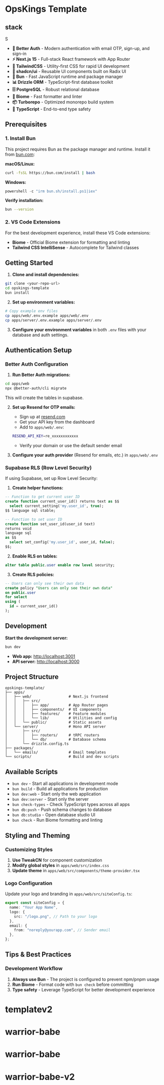 # OpsKings Template

## stack

S

- **🔐 Better Auth** - Modern authentication with email OTP, sign-up, and sign-in
- **⚡ Next.js 15** - Full-stack React framework with App Router
- **🎨 TailwindCSS** - Utility-first CSS for rapid UI development
- **🧩 shadcn/ui** - Reusable UI components built on Radix UI
- **🚀 Bun** - Fast JavaScript runtime and package manager
- **📊 Drizzle ORM** - TypeScript-first database toolkit
- **🗄️ PostgreSQL** - Robust relational database
- **🔧 Biome** - Fast formatter and linter
- **📦 Turborepo** - Optimized monorepo build system
- **🎯 TypeScript** - End-to-end type safety

## Prerequisites

### 1. Install Bun

This project requires Bun as the package manager and runtime. Install it from [bun.com](https://bun.com/docs/installation):

**macOS/Linux:**

```bash
curl -fsSL https://bun.com/install | bash
```

**Windows:**

```powershell
powershell -c "irm bun.sh/install.ps1|iex"
```

**Verify installation:**

```bash
bun --version
```

### 2. VS Code Extensions

For the best development experience, install these VS Code extensions:

- **Biome** - Official Biome extension for formatting and linting
- **Tailwind CSS IntelliSense** - Autocomplete for Tailwind classes

## Getting Started

1. **Clone and install dependencies:**

```bash
git clone <your-repo-url>
cd opskings-template
bun install
```

2. **Set up environment variables:**

```bash
# Copy example env files
cp apps/web/.env.example apps/web/.env
cp apps/server/.env.example apps/server/.env
```

3. **Configure your environment variables** in both `.env` files with your database and auth settings.

## Authentication Setup

### Better Auth Configuration

1. **Run Better Auth migrations:**

```bash
cd apps/web
npx @better-auth/cli migrate
```

This will create the tables in supabase.

2. **Set up Resend for OTP emails:**

   - Sign up at [resend.com](https://resend.com)
   - Get your API key from the dashboard
   - Add to `apps/web/.env`:

   ```bash
   RESEND_API_KEY=re_xxxxxxxxxxxx
   ```

   - Verify your domain or use the default sender email

3. **Configure your auth provider** (Resend for emails, etc.) in `apps/web/.env`

### Supabase RLS (Row Level Security)

If using Supabase, set up Row Level Security:

1. **Create helper functions:**

```sql
-- Function to get current user ID
create function current_user_id() returns text as $$
  select current_setting('my.user_id', true);
$$ language sql stable;

-- Function to set user ID
create function set_user_id(user_id text)
returns void
language sql
as $$
  select set_config('my.user_id', user_id, false);
$$;
```

2. **Enable RLS on tables:**

```sql
alter table public.user enable row level security;
```

3. **Create RLS policies:**

```sql
-- Users can only see their own data
create policy "Users can only see their own data"
on public.user
for select
using (
  id = current_user_id()
);
```

## Development

**Start the development server:**

```bash
bun dev
```

- **Web app:** [http://localhost:3001](http://localhost:3001)
- **API server:** [http://localhost:3000](http://localhost:3000)

## Project Structure

```
opskings-template/
├── apps/
│   ├── web/                 # Next.js frontend
│   │   ├── src/
│   │   │   ├── app/         # App Router pages
│   │   │   ├── components/  # UI components
│   │   │   ├── features/    # Feature modules
│   │   │   └── lib/         # Utilities and config
│   │   └── public/          # Static assets
│   └── server/              # Hono API server
│       ├── src/
│       │   ├── routers/     # tRPC routers
│       │   └── db/          # Database schema
│       └── drizzle.config.ts
├── packages/
│   └── emails/              # Email templates
└── scripts/                 # Build and dev scripts
```

## Available Scripts

- `bun dev` - Start all applications in development mode
- `bun build` - Build all applications for production
- `bun dev:web` - Start only the web application
- `bun dev:server` - Start only the server
- `bun check-types` - Check TypeScript types across all apps
- `bun db:push` - Push schema changes to database
- `bun db:studio` - Open database studio UI
- `bun check` - Run Biome formatting and linting

## Styling and Theming

### Customizing Styles

1. **Use TweakCN** for component customization
2. **Modify global styles** in `apps/web/src/index.css`
3. **Update theme** in `apps/web/src/components/theme-provider.tsx`

### Logo Configuration

Update your logo and branding in `apps/web/src/siteConfig.ts`:

```typescript
export const siteConfig = {
  name: "Your App Name",
  logo: {
    src: "/logo.png", // Path to your logo
  },
  email: {
    from: "noreply@yourapp.com", // Sender email
  },
};
```

## Tips & Best Practices

### Development Workflow

1. **Always use Bun** - The project is configured to prevent npm/pnpm usage
2. **Run Biome** - Format code with `bun check` before committing
3. **Type safety** - Leverage TypeScript for better development experience
# templatev2
# warrior-babe
# warrior-babe
# warrior-babe-v2
